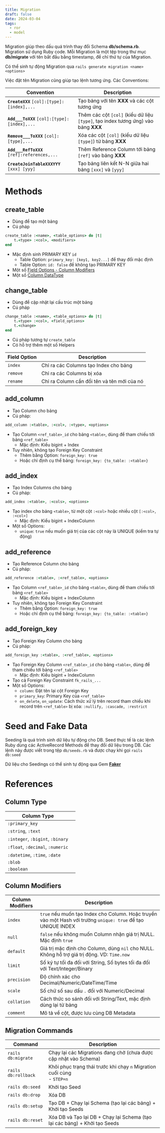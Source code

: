 ```yaml
---
title: Migration
draft: false
date: 2024-03-04
tags:
  - ror
  - model
---
```


Migration giúp theo dấu quá trình thay đổi Schema **db/schema.rb**. Migration sử dụng Ruby code. Mỗi Migration là một tệp trong thư mục **db/migrate** với tên bắt đầu bằng timestamp, để chỉ thứ tự của Migration.

Có thể sinh tự động Migration qua `rails generate migration <name> <options>`

Việc đặt tên Migration cũng giúp tạo lệnh tương ứng. Các Conventions:

| Convention  |  Description |
|---|---|
| **`CreateXXX`** `[col]:[type]:[index],...` | Tạo bảng với tên **XXX** và các cột tương ứng | 
| **`Add___ToXXX`** `[col]:[type]:[index],...` | Thêm các cột `[col]` (kiểu dữ liệu `[type]`, tạo index tương ứng) vào bảng **XXX** |
| **`Remove___ToXXX`** `[col]:[type],...` | Xóa các cột `[col]` (kiểu dữ liệu `[type]`) từ bảng **XXX** |
| **`Add___RefToXXX`** `[ref]:references,...` | Thêm Reference Column tới bảng `[ref]` vào bảng **XXX** |
| **`CreateJoinTableXXXYYY`** `[xxx] [yyy]` | Tạo bảng liên kết N-N giữa hai bảng `[xxx]` và `[yyy]` |

# Methods

## create_table

- Dùng để tạo một bảng
- Cú pháp

```ruby
create_table :<name>, <table_options> do |t|
    t.<type> :<col>, <modifiers>
end
```

- Mặc định sinh PRIMARY KEY `id`
    - Table Option: `primary_key: [key1, key2...]` để thay đổi mặc định
    - Table Option: `id: false` để không tạo PRIMARY KEY
- Một số [Field Options - Column Modifiers](#column-modifiers)
- Một số [Column DataType](#column-type)

## change_table

- Dùng để cập nhật lại cấu trúc một bảng
- Cú pháp

```ruby
change_table :<name>, <table_options> do |t|
    t.<type> :<col>, <field_options>
    t.<change>
end
```

- Cú pháp tương tự `create_table`
- Có hỗ trợ thêm một số Helpers

| Field Option  | Description  |
|---|---|
| `index` | Chỉ ra các Columns tạo Index cho bảng |
| `remove` | Chỉ ra các Columns bị xóa |
| `rename` | Chỉ ra Column cần đổi tên và tên mới của nó |

## add_column

- Tạo Column cho bảng
- Cú pháp:

```ruby
add_column :<table>, :<col>, :<type>, <options>
```

- Tạo Column `<ref_table>_id` cho bảng `<table>`, dùng để tham chiếu tới bảng `<ref_table>`
    - Mặc định: Kiểu bigint + Index
- Tuy nhiên, không tạo Foreign Key Constraint
    - Thêm bằng Option: `foreign_key: true`
    - Hoặc chỉ định cụ thể bảng: `foreign_key: {to_table: :<table>}`

## add_index

- Tạo Index Columns cho bảng
- Cú pháp:

```ruby
add_index :<table>, :<cols>, <options>
```

- Tạo index cho bảng `<table>`, từ một cột `:<col>` hoặc nhiều cột `[:<col>, :<col>]`
    - Mặc định: Kiểu bigint + IndexColumn
- Một số Options:
    - `unique`: `true` nếu muốn giá trị của các cột này là UNIQUE (kiểm tra tự động)


## add_reference

- Tạo Reference Column cho bảng
- Cú pháp:

```ruby
add_reference :<table>, :<ref_table>, <options>
```

- Tạo Column `<ref_table>_id` cho bảng `<table>`, dùng để tham chiếu tới bảng `<ref_table>`
    - Mặc định: Kiểu bigint + IndexColumn
- Tuy nhiên, không tạo Foreign Key Constraint
    - Thêm bằng Option: `foreign_key: true`
    - Hoặc chỉ định cụ thể bảng: `foreign_key: {to_table: :<table>}`

## add_foreign_key

- Tạo Foreign Key Column cho bảng
- Cú pháp:

```ruby
add_foreign_key :<table>, :<ref_table>, <options>
```

- Tạo Foreign Key Column `<ref_table>_id` cho bảng `<table>`, dùng để tham chiếu tới bảng `<ref_table>`
    - Mặc định: Kiểu bigint + IndexColumn
- Tạo cả Foreign Key Constraint `fk_rails_...`
- Một số Options:
    - `column`: Đặt tên lại cột Foreign Key
    - `primary_key`: Primary Key của `<ref_table>`
    - `on_delete`, `on_update`: Cách thức xử lý trên record tham chiếu khi record trên `<ref_table>` bị xóa: `:nullify, :cascade, :restrict`

# Seed and Fake Data

Seeding là quá trình sinh dữ liệu tự động cho DB. Seed thực tế là các lệnh Ruby dùng các ActiveRecord Methods để thay đổi dữ liệu trong DB. Các lệnh này được viết trong tệp `db/seeds.rb` và được chạy khi gọi `rails db:seed`

Dữ liệu cho Seedings có thể sinh tự động qua Gem **[Faker](https://www.rubydoc.info/gems/faker/)**


# References

## Column Type

| Column Type  |   |
|---|---|
| `:primary_key` | |
| `:string`, `:text` ||
| `:integer`, `:bigint`, `:binary` ||
| `:float`, `:decimal`, `:numeric` ||
| `:datetime`, `:time`, `:date` ||
| `:blob` ||
| `:boolean` ||

## Column Modifiers

| Column Modifiers | Description  |
|---|---|
| `index` | `true` nếu muốn tạo Index cho Column. Hoặc truyền vào một Hash với trường `unique: true` để tạo UNIQUE INDEX |
| `null` | `false` nếu không muốn Column nhận giá trị NULL. Mặc định `true` |
| `default` | Giá trị mặc định cho Column, dùng `nil` cho NULL. Không hỗ trợ giá trị động. VD: `Time.now` | 
| `limit` | Số ký tự tối đa đối với String, Số bytes tối đa đối với Text/Integer/Binary |
| `precision` | Độ chính xác cho Decimal/Numeric/DateTime/Time | 
| `scale` | Số chữ số sau dấu `.` đối với Numeric/Decimal |
| `collation` | Cách thức so sánh đối với String/Text, mặc định dùng lại từ bảng |
| `comment` | Mô tả về cột, được lưu cùng DB Metadata |

## Migration Commands

| Command  |  Description |
|---|---|
| `rails db:migrate` | Chạy lại các Migrations đang chờ (chưa được cập nhật vào Schema) |
| `rails db:rollback` | Khôi phục trạng thái trước khi chạy `n` Migration cuối cùng<br>- `STEP=n` |
| `rails db:seed` | Khởi tạo Seed |
| `rails db:drop` | Xóa DB |
| `rails db:setup` | Tạo DB + Chạy lại Schema (tạo lại các bảng) + Khởi tạo Seeds |
| `rails db:reset` | Xóa DB và Tạo lại DB + Chạy lại Schema (tạo lại các bảng) + Khởi tạo Seeds  |

